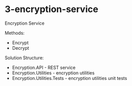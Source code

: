 # 3-encryption-service
Encryption Service

Methods:
* Encrypt
* Decrypt

Solution Structure:
* Encryption.API - REST service
* Encryption.Utilities - encryption utilities
* Encryption.Utilities.Tests - encryption utilities unit tests